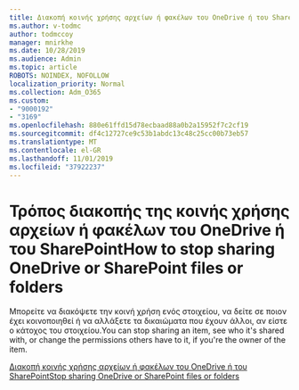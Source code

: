```yaml
---
title: Διακοπή κοινής χρήσης αρχείων ή φακέλων του OneDrive ή του SharePoint
ms.author: v-todmc
author: todmccoy
manager: mnirkhe
ms.date: 10/28/2019
ms.audience: Admin
ms.topic: article
ROBOTS: NOINDEX, NOFOLLOW
localization_priority: Normal
ms.collection: Adm_O365
ms.custom:
- "9000192"
- "3169"
ms.openlocfilehash: 880e61ffd15d78ecbaad88a0b2a15952f7c2cf19
ms.sourcegitcommit: df4c12727ce9c53b1abdc13c48c25cc00b73eb57
ms.translationtype: MT
ms.contentlocale: el-GR
ms.lasthandoff: 11/01/2019
ms.locfileid: "37922237"
---
```

# <a name="how-to-stop-sharing-onedrive-or-sharepoint-files-or-folders"></a><span data-ttu-id="2bb61-102">Τρόπος διακοπής της κοινής χρήσης αρχείων ή φακέλων του OneDrive ή του SharePoint</span><span class="sxs-lookup"><span data-stu-id="2bb61-102">How to stop sharing OneDrive or SharePoint files or folders</span></span>

<span data-ttu-id="2bb61-103">Μπορείτε να διακόψετε την κοινή χρήση ενός στοιχείου, να δείτε σε ποιον έχει κοινοποιηθεί ή να αλλάξετε τα δικαιώματα που έχουν άλλοι, αν είστε ο κάτοχος του στοιχείου.</span><span class="sxs-lookup"><span data-stu-id="2bb61-103">You can stop sharing an item, see who it's shared with, or change the permissions others have to it, if you're the owner of the item.</span></span>

[<span data-ttu-id="2bb61-104">Διακοπή κοινής χρήσης αρχείων ή φακέλων του OneDrive ή του SharePoint</span><span class="sxs-lookup"><span data-stu-id="2bb61-104">Stop sharing OneDrive or SharePoint files or folders</span></span>](https://support.office.com/article/stop-sharing-onedrive-or-sharepoint-files-or-folders-or-change-permissions-0a36470f-d7fe-40a0-bd74-0ac6c1e13323)